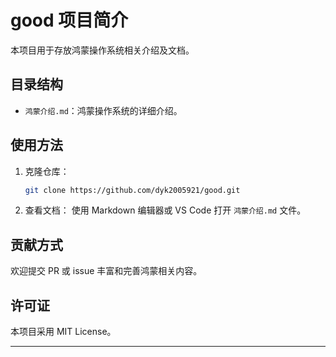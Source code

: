 # good 项目简介

本项目用于存放鸿蒙操作系统相关介绍及文档。

## 目录结构
- `鸿蒙介绍.md`：鸿蒙操作系统的详细介绍。

## 使用方法
1. 克隆仓库：
   ```bash
   git clone https://github.com/dyk2005921/good.git
   ```
2. 查看文档：
   使用 Markdown 编辑器或 VS Code 打开 `鸿蒙介绍.md` 文件。

## 贡献方式
欢迎提交 PR 或 issue 丰富和完善鸿蒙相关内容。

## 许可证
本项目采用 MIT License。

---
